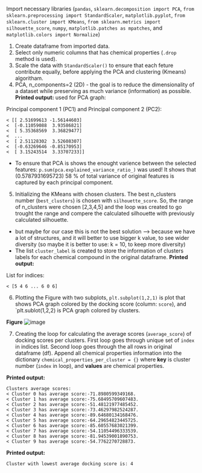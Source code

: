 Import necessary libraries (`pandas`, `sklearn.decomposition import PCA`, `from sklearn.preprocessing import StandardScaler`, `matplotlib.pyplot`, `from sklearn.cluster import KMeans`, `from sklearn.metrics import silhouette_score`, `numpy`, `matplotlib.patches as mpatches`, and `matplotlib.colors import Normalize`)

1) Create dataframe from imported data.
2) Select only numeric columns that has chemical properties (`.drop` method is used).
3) Scale the data with `StandardScaler()` to ensure that each feture contribute equally, before applying the PCA and clustering (Kmeans) algoritham.
4) PCA, n_components=2 (2D) - the goal is to reduce the dimensionality of a dataset while preserving as much variance (information) as possible.
**Printed output:** used for PCA graph:

Principal component 1 (PC1) and Principal component 2 (PC2):
```text
< [[ 2.51699613 -1.56144603]
<  [-0.11059088  3.93586821]
<  [ 5.35368569  3.36829477]
<  ...
<  [ 2.51128302  3.52608307]
<  [-0.63269646 -0.85170953]
<  [ 3.15243514  3.33707233]]
```
 * To ensure that PCA is shows the enought varience between the selected features: `p.sum(pca.explained_variance_ratio_)` was used! It shows that (0.5787931695723) 58 % of total  variance of original features is captured by each principal component.

5) Initializing the KMeans with chosen clusters. The best n_clusters number (`best_clusters`) is  chosen with `silhouette_score`.      So, the range of n_clusters were chosen [2,3,4,5] and the loop was created to go trought the range and compere the calculated silhouette with previously calculated silhouette.
 * but maybe for our case this is not the best solution --> because we have a lot of structures, and it will better to use bigger k value, to see wider diversity (so maybe it is better to use: k = 10, to keep more diversity)
* The list `cluster_label` is created to store the information of clusters labels for each chemical compound in the original dataframe.
**Printed output:**

List for indices:
```text
< [5 4 6 ... 6 0 6]
```
6) Plotting the Figure with two subplots, `plt.subplot(1,2,1)` is plot that shows PCA graph colored by the docking score (column: `score`), and `plt.sublot(1,2,2) is PCA graph colored by clusters.

**Figure**
![image](https://github.com/user-attachments/assets/6a275665-0e79-4a29-9675-379126bbfff7)

7) Creating the loop for calculating the average scores (`average_score`) of docking scores per clusters. First loop goes through unique set of `index` in indices list. Second loop goes through the all rows in original dataframe (df).                           Append all chemical properties information into the dictionary `chemical_properties_per_cluster = {}` where **key** is cluster number (`index` in loop), and **values** are chemical properties.

**Printed output:**
```text
Clusters average scores:
< Cluster 0 has average score:-71.8980599349168.
< Cluster 1 has average score:-75.68495709607483.
< Cluster 2 has average score:-51.48121977485452.
< Cluster 3 has average score:-73.46297982524287.
< Cluster 4 has average score:-89.64680134168476.
< Cluster 5 has average score:-64.29654823445725.
< Cluster 6 has average score:-85.60557683021399.
< Cluster 7 has average score:-54.11054496333539.
< Cluster 8 has average score:-81.94539001890753.
< Cluster 9 has average score:-54.7762270728873.
```
**Printed output:**
```text
Cluster with lowest average docking score is: 4
```
